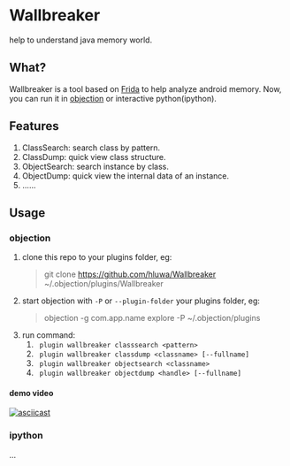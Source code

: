 # Wallbreaker

help to understand java memory world.

## What?

Wallbreaker is a tool based on [Frida](https://frida.re) to help analyze android memory.
Now, you can run it in [objection](https://github.com/sensepost/objection) or interactive python(ipython).

## Features

1. ClassSearch: search class by pattern.
2. ClassDump: quick view class structure.
3. ObjectSearch: search instance by class.
4. ObjectDump: quick view the internal data of an instance.
5. ......

## Usage

### objection

1. clone this repo to your plugins folder, eg:
    > git clone https://github.com/hluwa/Wallbreaker ~/.objection/plugins/Wallbreaker
2. start objection with `-P` or `--plugin-folder` your plugins folder, eg:
    > objection -g com.app.name explore -P ~/.objection/plugins
3. run command:
    1. ` plugin wallbreaker classsearch <pattern>`
    2. ` plugin wallbreaker classdump <classname> [--fullname]`
    3. ` plugin wallbreaker objectsearch <classname>`
    4. ` plugin wallbreaker objectdump <handle> [--fullname]`
    
#### demo video

[![asciicast](https://asciinema.org/a/PZoQ6BoEPwKKwPX8d2BGgAXrr.svg)](https://asciinema.org/a/PZoQ6BoEPwKKwPX8d2BGgAXrr)

### ipython

...